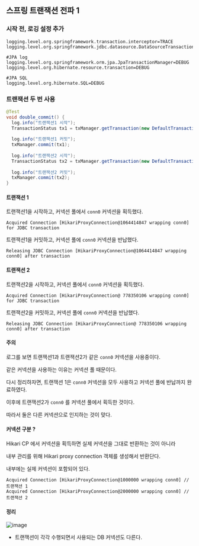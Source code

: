 ## 스프링 트랜잭션 전파 1

### 시작 전, 로깅 설정 추가
```
logging.level.org.springframework.transaction.interceptor=TRACE
logging.level.org.springframework.jdbc.datasource.DataSourceTransactionManager=DEBUG 

#JPA log
logging.level.org.springframework.orm.jpa.JpaTransactionManager=DEBUG
logging.level.org.hibernate.resource.transaction=DEBUG

#JPA SQL
logging.level.org.hibernate.SQL=DEBUG
```

### 트랜잭션 두 번 사용
```java
@Test
void double_commit() {
  log.info("트랜잭션1 시작");
  TransactionStatus tx1 = txManager.getTransaction(new DefaultTransactionAttribute());
  
  log.info("트랜잭션1 커밋"); 
  txManager.commit(tx1);
  
  log.info("트랜잭션2 시작");
  TransactionStatus tx2 = txManager.getTransaction(new DefaultTransactionAttribute());
  
  log.info("트랜잭션2 커밋");
  txManager.commit(tx2);
}
```

#### 트랜잭션 1
트랜잭션1을 시작하고, 커넥션 풀에서 `conn0` 커넥션을 획득했다.

```
Acquired Connection [HikariProxyConnection@1064414847 wrapping conn0] for JDBC transaction
```


트랜잭션1을 커밋하고, 커넥션 풀에 `conn0` 커넥션을 반납했다.

```
Releasing JDBC Connection [HikariProxyConnection@1064414847 wrapping conn0] after transaction
```

#### 트랜잭션 2
트랜잭션2을 시작하고, 커넥션 풀에서 `conn0` 커넥션을 획득했다.

```
Acquired Connection [HikariProxyConnection@ 778350106 wrapping conn0] for JDBC transaction
```

트랜잭션2을 커밋하고, 커넥션 풀에 `conn0` 커넥션을 반납했다.

```
Releasing JDBC Connection [HikariProxyConnection@ 778350106 wrapping conn0] after transaction
```

#### 주의
로그를 보면 트랜잭션1과 트랜잭션2가 같은 `conn0` 커넥션을 사용중이다.

같은 커넥션을 사용하는 이유는 커넥션 풀 때문이다.

다시 정리하자면, 트랜잭션 1은 `conn0` 커넥션을 모두 사용하고 커넥션 풀에 반납까지 완료하였다.

이후에 트랜잭션2가 `conn0` 를 커넥션 풀에서 획득한 것이다.

따라서 둘은 다른 커넥션으로 인지하는 것이 맞다.

#### 커넥션 구분 ?
Hikari CP 에서 커넥션을 획득하면 실제 커넥션을 그대로 반환하는 것이 아니라 

내부 관리를 위해 Hikari proxy connection 객체를 생성해서 반환단다.

내부에는 실제 커넥션이 포함되어 있다.

```
Acquired Connection [HikariProxyConnection@1000000 wrapping conn0] // 트랜잭션 1
Acquired Connection [HikariProxyConnection@2000000 wrapping conn0] // 트랜잭션 2
```

#### 정리
![image](https://user-images.githubusercontent.com/60383031/184167427-1d3b1040-8117-4652-bac5-63c9eb69ee42.png)

- 트랜잭션이 각각 수행되면서 사용되는 DB 커넥션도 다른다.



